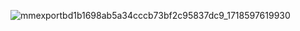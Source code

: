 ![mmexportbd1b1698ab5a34cccb73bf2c95837dc9_1718597619930](https://github.com/8706141/8706141.GitHub.io/assets/49219563/6ea50fbe-9960-45e4-833a-585bd062bd71)
